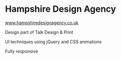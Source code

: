 # Hampshire Design Agency

<p><a href="http://www.hampshiredesignagency.co.uk">www.hampshiredesignagency.co.uk</a></p>

<p>Design part of Talk Design & Print</p>
<p>UI techniques using jQuery and CSS animations</p>
<p>Fully responsive</p>
